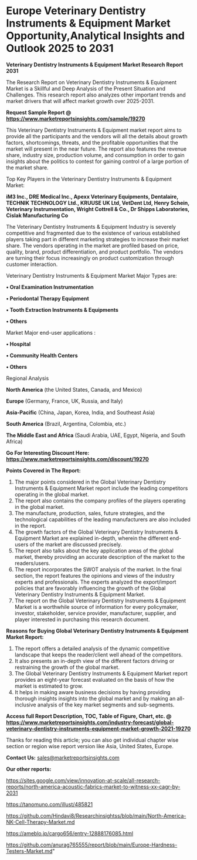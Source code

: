 # Europe Veterinary Dentistry Instruments & Equipment Market Opportunity,Analytical Insights and Outlook 2025 to 2031

<strong>Veterinary Dentistry Instruments & Equipment Market Research Report 2031</strong>

The Research Report on Veterinary Dentistry Instruments & Equipment Market is a Skillful and Deep Analysis of the Present Situation and Challenges. This research report also analyzes other important trends and market drivers that will affect market growth over 2025-2031.

<strong>Request Sample Report @ <a href=https://www.marketreportsinsights.com/sample/19270>https://www.marketreportsinsights.com/sample/19270</a></strong>

This Veterinary Dentistry Instruments & Equipment market report aims to provide all the participants and the vendors will all the details about growth factors, shortcomings, threats, and the profitable opportunities that the market will present in the near future. The report also features the revenue share, industry size, production volume, and consumption in order to gain insights about the politics to contest for gaining control of a large portion of the market share.

Top Key Players in the Veterinary Dentistry Instruments & Equipment Market:

<strong>iM3 Inc., DRE Medical Inc., Apexx Veterinary Equipments, Dentalaire, TECHNIK TECHNOLOGY Ltd., KRUUSE UK Ltd, VetDent Ltd, Henry Schein, Veterinary Instrumentation, Wright Cottrell & Co., Dr Shipps Laboratories, Cislak Manufacturing Co</strong>

The Veterinary Dentistry Instruments & Equipment Industry is severely competitive and fragmented due to the existence of various established players taking part in different marketing strategies to increase their market share. The vendors operating in the market are profiled based on price, quality, brand, product differentiation, and product portfolio. The vendors are turning their focus increasingly on product customization through customer interaction.

Veterinary Dentistry Instruments & Equipment Market Major Types are:

<strong>• Oral Examination Instrumentation

• Periodontal Therapy Equipment

• Tooth Extraction Instruments & Equipments

• Others</strong>

Market Major end-user applications :

<strong>• Hospital

• Community Health Centers

• Others</strong>

Regional Analysis

</u><strong><b>North America</b></strong> (the United States, Canada, and Mexico)

<strong><b>Europe </b></strong>(Germany, France, UK, Russia, and Italy)

<strong><b>Asia-Pacific</b></strong> (China, Japan, Korea, India, and Southeast Asia)

<strong><b>South America</b></strong> (Brazil, Argentina, Colombia, etc.)

<strong><b>The Middle East and Africa</b></strong> (Saudi Arabia, UAE, Egypt, Nigeria, and South Africa)

<strong>Go For Interesting Discount Here: <a href=https://www.marketreportsinsights.com/discount/19270>https://www.marketreportsinsights.com/discount/19270</a></strong>

<strong>Points Covered in The Report:</strong>
<ol>
  <li>The major points considered in the Global Veterinary Dentistry Instruments & Equipment Market report include the leading competitors operating in the global market.</li>
  <li>The report also contains the company profiles of the players operating in the global market.</li>
  <li>The manufacture, production, sales, future strategies, and the technological capabilities of the leading manufacturers are also included in the report.</li>
  <li>The growth factors of the Global Veterinary Dentistry Instruments & Equipment Market are explained in-depth, wherein the different end-users of the market are discussed precisely.</li>
  <li>The report also talks about the key application areas of the global market, thereby providing an accurate description of the market to the readers/users.</li>
  <li>The report incorporates the SWOT analysis of the market. In the final section, the report features the opinions and views of the industry experts and professionals. The experts analyzed the export/import policies that are favorably influencing the growth of the Global Veterinary Dentistry Instruments & Equipment Market.</li>
  <li>The report on the Global Veterinary Dentistry Instruments & Equipment Market is a worthwhile source of information for every policymaker, investor, stakeholder, service provider, manufacturer, supplier, and player interested in purchasing this research document.</li>
</ol>
<strong>Reasons for Buying Global Veterinary Dentistry Instruments & Equipment Market Report:</strong>

<ol>
  <li>The report offers a detailed analysis of the dynamic competitive landscape that keeps the reader/client well ahead of the competitors.</li>
  <li>It also presents an in-depth view of the different factors driving or restraining the growth of the global market.</li>
  <li>The Global Veterinary Dentistry Instruments & Equipment Market report provides an eight-year forecast evaluated on the basis of how the market is estimated to grow.</li>
  <li>It helps in making aware business decisions by having providing thorough insights insights into the global market and by making an all-inclusive analysis of the key market segments and sub-segments.</li>
</ol>
<strong>Access full Report Description, TOC, Table of Figure, Chart, etc. @ <a href=https://www.marketreportsinsights.com/industry-forecast/global-veterinary-dentistry-instruments-equipment-market-growth-2021-19270>https://www.marketreportsinsights.com/industry-forecast/global-veterinary-dentistry-instruments-equipment-market-growth-2021-19270</a></strong>


Thanks for reading this article; you can also get individual chapter wise section or region wise report version like Asia, United States, Europe.

<strong>Contact Us:</strong>
sales@marketreportsinsights.com

<strong>Our other reports:</strong>

<a href=https://sites.google.com/view/innovation-at-scale/all-research-reports/north-america-acoustic-fabrics-market-to-witness-xx-cagr-by-2031>https://sites.google.com/view/innovation-at-scale/all-research-reports/north-america-acoustic-fabrics-market-to-witness-xx-cagr-by-2031</a>

<a href=https://tanomuno.com/illust/485821>https://tanomuno.com/illust/485821</a>

<a href=https://github.com/Hindavi8/Researchinsightss/blob/main/North-America-NK-Cell-Therapy-Market.md>https://github.com/Hindavi8/Researchinsightss/blob/main/North-America-NK-Cell-Therapy-Market.md</a>

<a href=https://ameblo.jp/cargo656/entry-12888176085.html>https://ameblo.jp/cargo656/entry-12888176085.html</a>

<a href=https://github.com/anurag765555/report/blob/main/Europe-Hardness-Testers-Market.md>https://github.com/anurag765555/report/blob/main/Europe-Hardness-Testers-Market.md</a>"
